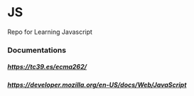 # JS
Repo for Learning Javascript

### Documentations
##### https://tc39.es/ecma262/
##### https://developer.mozilla.org/en-US/docs/Web/JavaScript